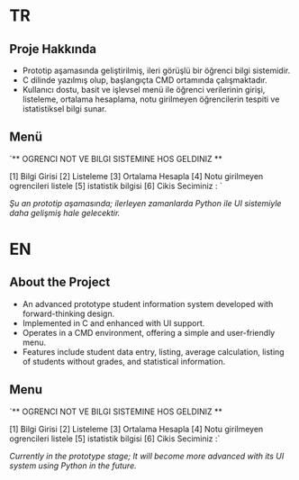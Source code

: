 # TR

## Proje Hakkında
- Prototip aşamasında geliştirilmiş, ileri görüşlü bir öğrenci bilgi sistemidir.  
- C dilinde yazılmış olup, başlangıçta CMD ortamında çalışmaktadır.  
- Kullanıcı dostu, basit ve işlevsel menü ile öğrenci verilerinin girişi, listeleme, ortalama hesaplama, notu girilmeyen öğrencilerin tespiti ve istatistiksel bilgi sunar.  

## Menü

`** OGRENCI NOT VE BILGI SISTEMINE HOS GELDINIZ ** 

[1] Bilgi Girisi
[2] Listeleme
[3] Ortalama Hesapla
[4] Notu girilmeyen ogrencileri listele
[5] istatistik bilgisi
[6] Cikis
Seciminiz : `

*Şu an prototip aşamasında; ilerleyen zamanlarda Python ile UI sistemiyle daha gelişmiş hale gelecektir.*

# EN

## About the Project
- An advanced prototype student information system developed with forward-thinking design.  
- Implemented in C and enhanced with UI support.  
- Operates in a CMD environment, offering a simple and user-friendly menu.  
- Features include student data entry, listing, average calculation, listing of students without grades, and statistical information.  

## Menu

`** OGRENCI NOT VE BILGI SISTEMINE HOS GELDINIZ ** 

[1] Bilgi Girisi
[2] Listeleme
[3] Ortalama Hesapla
[4] Notu girilmeyen ogrencileri listele
[5] istatistik bilgisi
[6] Cikis
Seciminiz :`

*Currently in the prototype stage; It will become more advanced with its UI system using Python in the future.*
